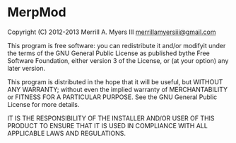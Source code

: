 # MerpMod

Copyright (C) 2012-2013 Merrill A. Myers III merrillamyersiii@gmail.com

This program is free software: you can redistribute it and/or modifyit under the terms of the GNU General Public License as published bythe Free Software Foundation, either version 3 of the License, or (at your option) any later version.

This program is distributed in the hope that it will be useful,
but WITHOUT ANY WARRANTY; without even the implied warranty of
MERCHANTABILITY or FITNESS FOR A PARTICULAR PURPOSE.  See the
GNU General Public License for more details.

IT IS THE RESPONSIBILITY OF THE INSTALLER AND/OR USER OF THIS PRODUCT TO ENSURE THAT IT IS USED IN COMPLIANCE WITH ALL APPLICABLE LAWS AND REGULATIONS.
